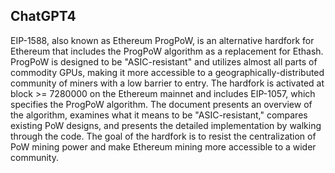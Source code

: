 ## ChatGPT4

EIP-1588, also known as Ethereum ProgPoW, is an alternative hardfork for Ethereum that includes the ProgPoW algorithm as a replacement for Ethash. ProgPoW is designed to be "ASIC-resistant" and utilizes almost all parts of commodity GPUs, making it more accessible to a geographically-distributed community of miners with a low barrier to entry. The hardfork is activated at block >= 7280000 on the Ethereum mainnet and includes EIP-1057, which specifies the ProgPoW algorithm. The document presents an overview of the algorithm, examines what it means to be "ASIC-resistant," compares existing PoW designs, and presents the detailed implementation by walking through the code. The goal of the hardfork is to resist the centralization of PoW mining power and make Ethereum mining more accessible to a wider community.
